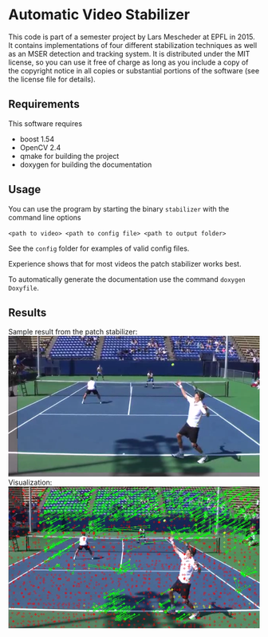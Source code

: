 Automatic Video Stabilizer
================
This code is part of a semester project by Lars Mescheder at EPFL in 2015. It contains implementations of four different stabilization techniques as well as an MSER detection and tracking system.
It is distributed under the MIT license, so you can use it free of charge as long as you include a copy of the copyright notice in all copies or substantial portions of the software (see the license file for details).

Requirements
------------------
This software requires

- boost 1.54
- OpenCV 2.4
- qmake for building the project
- doxygen for building the documentation

Usage
--------
You can use the program by starting the binary `stabilizer` with the command line options

`<path to video> <path to config file> <path to output folder>`

See the `config` folder for examples of valid config files. 

Experience shows that for most videos the patch stabilizer works best.

To automatically generate the documentation use the command `doxygen Doxyfile`.

Results
---------
Sample result from the patch stabilizer:
![Stabilized patch](img/stabilized_patch.png)
Visualization:
![Stabilized patch points](img/stabilized_patch_vis.png)
